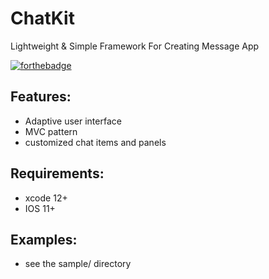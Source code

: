 # ChatKit
Lightweight &amp; Simple Framework For Creating Message App 

[![forthebadge](https://forthebadge.com/images/badges/made-with-swift.svg)](https://forthebadge.com)

## Features:
- Adaptive user interface
- MVC pattern
- customized chat items and panels

## Requirements:
- xcode 12+
- IOS 11+

## Examples:
- see the sample/ directory
